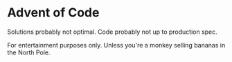# Advent of Code

Solutions probably not optimal. Code probably not up to production spec.

For entertainment purposes only. Unless you're a monkey selling bananas in the North Pole.
